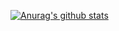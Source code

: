 [![Anurag's github stats](https://github-readme-stats.vercel.app/api?username=Runly&count_private=true&show_icons=true&theme=dark)](https://github.com/Runly/github-readme-stats)
